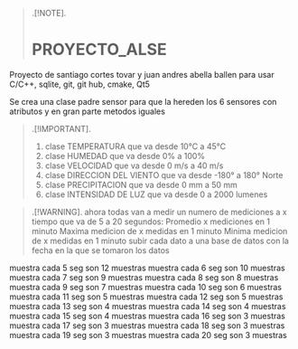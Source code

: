 >.[!NOTE].
># PROYECTO_ALSE
Proyecto de santiago cortes tovar y juan andres abella ballen para usar C/C++, sqlite, git, git hub, cmake, Qt5

Se crea una clase padre sensor para que la hereden los 6 sensores con atributos y en gran parte metodos iguales

>.[!IMPORTANT].
>1. clase TEMPERATURA que va desde 10°C a 45°C
>2. clase HUMEDAD que va desde 0% a 100%
>3. clase VELOCIDAD que va desde 0 m/s a 40 m/s
>4. clase DIRECCION DEL VIENTO que va desde -180° a 180° Norte
>5. clase PRECIPITACION que va desde 0 mm a 50 mm
>6. clase INTENSIDAD DE LUZ que va desde 0 a 2000 lumenes

>.[!WARNING].
>ahora todas van a medir un numero de mediciones a x tiempo que va de 5 a 20 segundos:
>Promedio x mediciones en 1 minuto
>Maxima medicion de x medidas en 1 minuto
>Minima medicion de x medidas en 1 minuto
>subir cada dato a una base de datos con la fecha en la que se tomaron los datos


muestra cada 5 seg son 12 muestras
muestra cada 6 seg son 10 muestras
muestra cada 7 seg son 9 muestras
muestra cada 8 seg son 8 muestras
muestra cada 9 seg son 7 muestras
muestra cada 10 seg son 6 muestras
muestra cada 11 seg son 5 muestras
muestra cada 12 seg son 5 muestras
muestra cada 13 seg son 4 muestras
muestra cada 14 seg son 4 muestras
muestra cada 15 seg son 4 muestras
muestra cada 16 seg son 3 muestras
muestra cada 17 seg son 3 muestras
muestra cada 18 seg son 3 muestras
muestra cada 19 seg son 3 muestras
muestra cada 20 seg son 3 muestras

